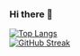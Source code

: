 ### Hi there 👋
  [![Top Langs](https://github-readme-stats.vercel.app/api/top-langs/?username=IKxshevoy&layout=compact&theme=vision-friendly-dark)](https://github.com/anuraghazra/github-readme-stats)
<br>
  [![GitHub Streak](https://github-readme-streak-stats.herokuapp.com?user=IKxshevoy&theme=dark)](https://git.io/streak-stats)

